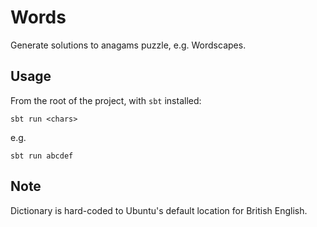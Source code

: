 Words
=====

Generate solutions to anagams puzzle, e.g. Wordscapes.

## Usage

From the root of the project, with `sbt` installed:

    sbt run <chars>

e.g.

    sbt run abcdef

## Note

Dictionary is hard-coded to Ubuntu's default location for British
English.
